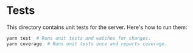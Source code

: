 # Tests

This directory contains unit tests for the server. Here's how to run them:

```sh
yarn test  # Runs unit tests and watches for changes.
yarn coverage  # Runs unit tests once and reports coverage.
```
